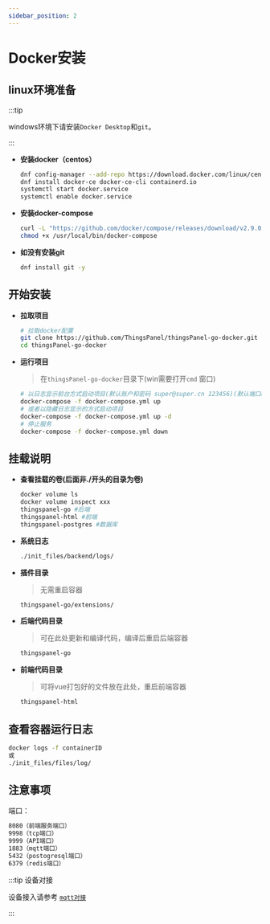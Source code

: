 ```yaml
---
sidebar_position: 2
---
```


# Docker安装

## linux环境准备

:::tip

windows环境下请安装`Docker Desktop`和`git`。

:::

- **安装docker（centos）**

    ```bash showLineNumbers
    dnf config-manager --add-repo https://download.docker.com/linux/centos/docker-ce.repo
    dnf install docker-ce docker-ce-cli containerd.io
    systemctl start docker.service
    systemctl enable docker.service
    ```

- **安装docker-compose**

    ```bash showLineNumbers
    curl -L "https://github.com/docker/compose/releases/download/v2.9.0/docker-compose-$(uname -s)-$(uname -m)" -o /usr/local/bin/docker-compose
    chmod +x /usr/local/bin/docker-compose
    ```

- **如没有安装git**

    ```bash
    dnf install git -y
    ```

## 开始安装

- **拉取项目**

    ```bash showLineNumbers
    # 拉取docker配置
    git clone https://github.com/ThingsPanel/thingsPanel-go-docker.git
    cd thingsPanel-go-docker
    ```

- **运行项目**

    > 在`thingsPanel-go-docker`目录下(win需要打开`cmd` 窗口)

    ```bash showLineNumbers
    # 以日志显示前台方式启动项目(默认账户和密码 super@super.cn 123456)(默认端口8080)
    docker-compose -f docker-compose.yml up
    # 或者以隐藏日志显示的方式启动项目
    docker-compose -f docker-compose.yml up -d
    # 停止服务
    docker-compose -f docker-compose.yml down
    ```

## 挂载说明

- **查看挂载的卷(后面非./开头的目录为卷)**

    ```bash
    docker volume ls
    docker volume inspect xxx
    thingspanel-go #后端
    thingspanel-html #前端
    thingspanel-postgres #数据库
    ```

- **系统日志**

    ```bash
    ./init_files/backend/logs/
    ```

- **插件目录**
    > 无需重启容器

    ```bash
    thingspanel-go/extensions/
    ```

- **后端代码目录**
    > 可在此处更新和编译代码，编译后重启后端容器

    ```bash
    thingspanel-go
    ```

- **前端代码目录**
    > 可将vue打包好的文件放在此处，重启前端容器

    ```bash
    thingspanel-html
    ```

## 查看容器运行日志

```bash showLineNumbers
docker logs -f containerID
或
./init_files/files/log/
```

## 注意事项

端口：

```bash showLineNumbers
8080（前端服务端口）
9998（tcp端口）
9999（API端口）
1883（mqtt端口）
5432（postogresql端口）
6379（redis端口）
```

:::tip 设备对接

设备接入请参考
[`mqtt对接`](./equipment-access/mqtt)

:::

